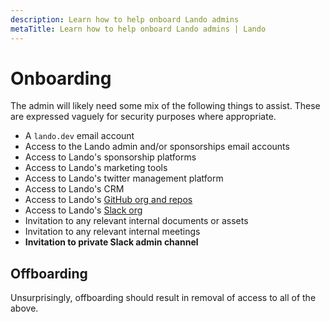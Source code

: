 ```yaml
---
description: Learn how to help onboard Lando admins
metaTitle: Learn how to help onboard Lando admins | Lando
---
```


# Onboarding

The admin will likely need some mix of the following things to assist. These are expressed vaguely for security purposes where appropriate.

* A `lando.dev` email account
* Access to the Lando admin and/or sponsorships email accounts
* Access to Lando's sponsorship platforms
* Access to Lando's marketing tools
* Access to Lando's twitter management platform
* Access to Lando's CRM
* Access to Lando's [GitHub org and repos](https://github.com/lando)
* Access to Lando's [Slack org](https://launchpass.com/devwithlando)
* Invitation to any relevant internal documents or assets
* Invitation to any relevant internal meetings
* **Invitation to private Slack admin channel**

## Offboarding

Unsurprisingly, offboarding should result in removal of access to all of the above.

